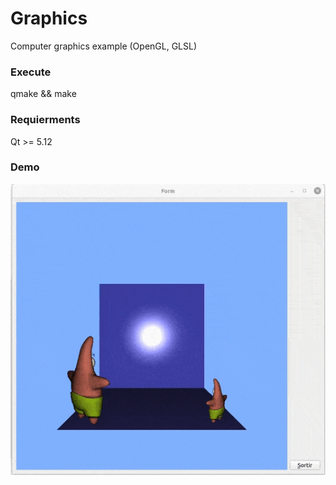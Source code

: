 # Graphics
Computer graphics example (OpenGL, GLSL)
### Execute
qmake && make
### Requierments
Qt >= 5.12
### Demo
![demo](https://github.com/aliahsan365/Graphics/blob/main/demo)
